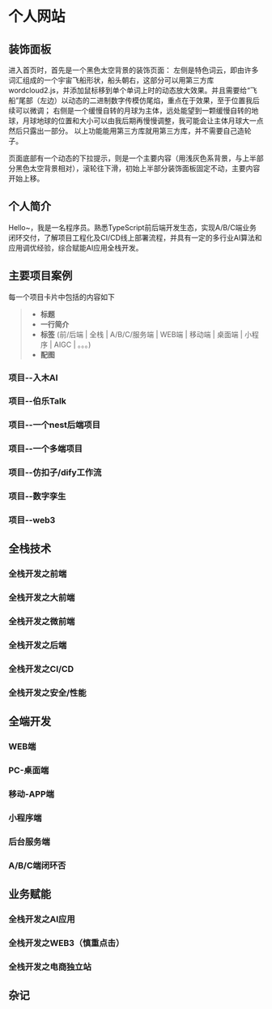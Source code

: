 # 个人网站

## 装饰面板

进入首页时，首先是一个黑色太空背景的装饰页面：
左侧是特色词云，即由许多词汇组成的一个宇宙飞船形状，船头朝右，这部分可以用第三方库wordcloud2.js，并添加鼠标移到单个单词上时的动态放大效果。并且需要给“飞船”尾部（左边）以动态的二进制数字传模仿尾焰，重点在于效果，至于位置我后续可以微调；
右侧是一个缓慢自转的月球为主体，远处能望到一颗缓慢自转的地球，月球地球的位置和大小可以由我后期再慢慢调整，我可能会让主体月球大一点然后只露出一部分。
以上功能能用第三方库就用第三方库，并不需要自己造轮子。

页面底部有一个动态的下拉提示，则是一个主要内容（用浅灰色系背景，与上半部分黑色太空背景相对），滚轮往下滑，初始上半部分装饰面板固定不动，主要内容开始上移。

## 个人简介

Hello~，我是一名程序员。熟悉TypeScript前后端开发生态，实现A/B/C端业务闭环交付，了解项目工程化及CI/CD线上部署流程，并具有一定的多行业AI算法和应用调优经验，综合赋能AI应用全栈开发。

## 主要项目案例

每一个项目卡片中包括的内容如下

> - **标题**
> - **一行简介**
> - **标签** (前/后端 | 全栈 | A/B/C/服务端 | WEB端 | 移动端 | 桌面端 | 小程序 | AIGC | 。。。)
> - **配图**

### 项目--入木AI

### 项目--伯乐Talk

### 项目--一个nest后端项目

### 项目--一个多端项目

<!-- - **状态**: 配图待开发
- **参考**: [https://gemini.google.com/app/fd9ab82994ff0d1b](https://gemini.google.com/app/fd9ab82994ff0d1b) -->

### 项目--仿扣子/dify工作流

<!-- - **状态**: 配图待开发 -->

### 项目--数字孪生

<!-- - **状态**: 配图待开发
- **来源**: 妙码学院 -->

### 项目--web3

<!-- - **状态**: 配图待开发 -->

## 全栈技术

### 全栈开发之前端

### 全栈开发之大前端

### 全栈开发之微前端

### 全栈开发之后端

### 全栈开发之CI/CD

### 全栈开发之安全/性能

## 全端开发

### WEB端

### PC-桌面端

### 移动-APP端

### 小程序端

### 后台服务端

### A/B/C端闭环否

## 业务赋能

### 全栈开发之AI应用

### 全栈开发之WEB3（慎重点击）

### 全栈开发之电商独立站

## 杂记
